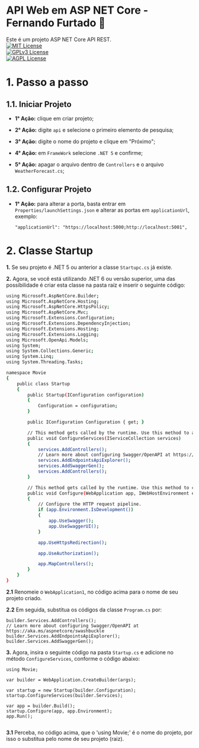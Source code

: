 
# API Web em ASP NET Core - Fernando Furtado :boy:
Este é um projeto ASP NET Core API REST.   
[![MIT License](https://img.shields.io/badge/License-MIT-green.svg)](https://choosealicense.com/licenses/mit/)  
[![GPLv3 License](https://img.shields.io/badge/License-GPL%20v3-yellow.svg)](https://choosealicense.com/licenses/gpl-3.0/)  
[![AGPL License](https://img.shields.io/badge/license-AGPL-blue.svg)](https://choosealicense.com/licenses/gpl-3.0/)

# 1. Passo a passo
## 1.1. Iniciar Projeto
- **1° Ação:** clique em criar projeto;

- **2° Ação:** digite ```api``` e selecione o primeiro elemento de pesquisa;

- **3° Ação:** digite o nome do projeto e clique em "Próximo";

- **4° Ação:** em ```FrameWork``` selecione  ```.NET 5``` e confirme;

- **5° Ação:** apagar o arquivo dentro de ```Controllers``` e o arquivo ```WeatherForecast.cs```;

## 1.2. Configurar Projeto
- **1° Ação:** para alterar a porta, basta entrar em ```Properties/launchSettings.json``` e alterar as portas em ```applicationUrl```, exemplo:
    ~~~
    "applicationUrl": "https://localhost:5000;http://localhost:5001",
    ~~~ 


    
# 2. Classe Startup

**1.** Se seu projeto é .NET 5 ou anterior a classe ```Startupc.cs``` já existe.

**2.** Agora, se você está utilizando .NET 6 ou versão superior, uma das possíbilidade é criar esta classe na pasta raíz e inserir o seguinte código:
~~~bash
using Microsoft.AspNetCore.Builder;
using Microsoft.AspNetCore.Hosting;
using Microsoft.AspNetCore.HttpsPolicy;
using Microsoft.AspNetCore.Mvc;
using Microsoft.Extensions.Configuration;
using Microsoft.Extensions.DependencyInjection;
using Microsoft.Extensions.Hosting;
using Microsoft.Extensions.Logging;
using Microsoft.OpenApi.Models;
using System;
using System.Collections.Generic;
using System.Linq;
using System.Threading.Tasks;

namespace Movie
{
    public class Startup
    {
        public Startup(IConfiguration configuration)
        {
            Configuration = configuration;
        }

        public IConfiguration Configuration { get; }

        // This method gets called by the runtime. Use this method to add services to the container.
        public void ConfigureServices(IServiceCollection services)
        {
            services.AddControllers();
            // Learn more about configuring Swagger/OpenAPI at https://aka.ms/aspnetcore/swashbuckle
            services.AddEndpointsApiExplorer();
            services.AddSwaggerGen();
            services.AddControllers();
        }

        // This method gets called by the runtime. Use this method to configure the HTTP request pipeline.
        public void Configure(WebApplication app, IWebHostEnvironment environment)
        {
            // Configure the HTTP request pipeline.
            if (app.Environment.IsDevelopment())
            {
                app.UseSwagger();
                app.UseSwaggerUI();
            }

            app.UseHttpsRedirection();

            app.UseAuthorization();

            app.MapControllers();
        }
    }
}

~~~
**2.1** Renomeie o ```WebApplication1```, no código acima para o nome de seu projeto criado. 

**2.2** Em seguida, substitua os códigos da classe ```Program.cs``` por:

~~~
builder.Services.AddControllers();
// Learn more about configuring Swagger/OpenAPI at https://aka.ms/aspnetcore/swashbuckle
builder.Services.AddEndpointsApiExplorer();
builder.Services.AddSwaggerGen();
~~~

**3.** Agora, insira o seguinte código na pasta ```Startup.cs``` e adicione no método ```ConfigureServices```, conforme o código abaixo:
~~~
using Movie;

var builder = WebApplication.CreateBuilder(args);

var startup = new Startup(builder.Configuration);
startup.ConfigureServices(builder.Services);

var app = builder.Build();
startup.Configure(app, app.Environment);
app.Run();


~~~ 

**3.1** Perceba, no código acima, que o 'using Movie;' é o nome do projeto, por isso o substitua pelo nome de seu projeto (raiz).
